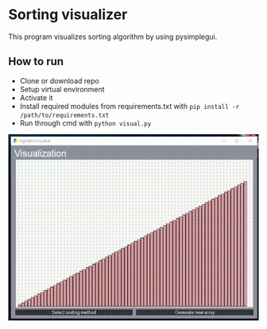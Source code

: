 # Sorting visualizer
This program visualizes sorting algorithm by using pysimplegui.

## How to run
* Clone or download repo
* Setup virtual environment
* Activate it
* Install required modules from requirements.txt with ``` pip install -r /path/to/requirements.txt ```
* Run through cmd with ``` python visual.py ```

![Sorting visualizer Demo](demo.gif)

